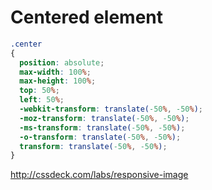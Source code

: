 Centered element
================

```css
.center
{
  position: absolute;
  max-width: 100%;
  max-height: 100%;
  top: 50%;
  left: 50%;
  -webkit-transform: translate(-50%, -50%);
  -moz-transform: translate(-50%, -50%);
  -ms-transform: translate(-50%, -50%);
  -o-transform: translate(-50%, -50%);
  transform: translate(-50%, -50%);
}
```

http://cssdeck.com/labs/responsive-image
